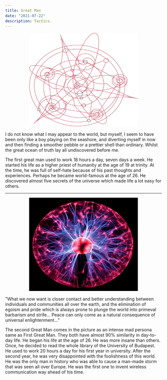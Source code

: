 ```yaml
---
title: Great Man
date: "2021-07-22"
description: Tactics.
---
```


<p align="center">
<img width="350px" height="300px" src="../../../content/assets/ph.jpg" />
</p>

I do not know what I may appear to the world, but myself, I seem to have been only like a boy playing on the seashore, and diverting myself in now and then finding a smoother pebble or a prettier shell than ordinary. Whilst the great ocean of truth lay all undiscovered before me.


The first great man used to work 18 hours a day, seven days a week. 
He started his life as a higher priest of humanity at the age of 19 at trinity.
At the time, he was full of self-hate because of his past thoughts and experiences. Perhaps he became world-famous at the age of 26.
He discovered almost five secrets of the universe which made life a lot easy for others.

<hr />

<p align="center">
<img src="../../../content/assets/pp.jpg"  width="350px" height="300px" />
</p>

"What we now want is closer contact and better understanding between individuals and communities all over the earth, and the elimination of egoism and pride which is always prone to plunge the world into primeval barbarism and strife... Peace can only come as a natural consequence of universal enlightenment..."

The second Great Man comes in the picture as an intense mad persona same as First Great Man. They both have almost 90% similarity in day-to-day life.
He began his life at the age of 26. He was more insane than others. Once, he decided to read the whole library of the University of Budapest. He used to work 20 hours a day for his first year in university. After the second year, he was very disappointed with the foolishness of this world.
He was the only man in history who was able to cause a man-made storm that was seen all over Europe. He was the first one to invent wireless communication way ahead of his time.